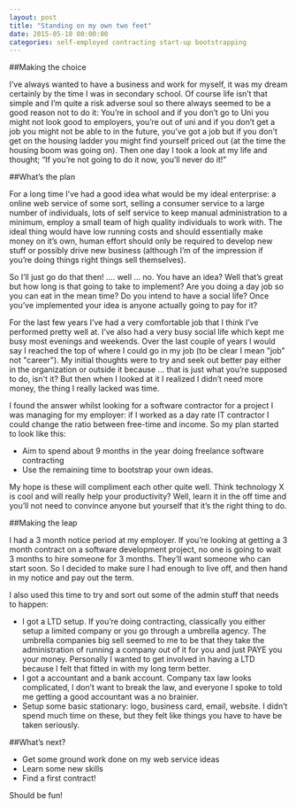 ```yaml
---
layout: post
title: "Standing on my own two feet"
date: 2015-05-10 00:00:00
categories: self-employed contracting start-up bootstrapping
---
```



##Making the choice

I’ve always wanted to have a business and work for myself, it was my dream certainly by the time I was in secondary school. Of course life isn’t that simple and I’m quite a risk adverse soul so there always seemed to be a good reason not to do it: You’re in school and if you don’t go to Uni you might not look good to employers, you’re out of uni and if you don’t get a job you might not be able to in the future, you’ve got a job but if you don’t get on the housing ladder you might find yourself priced out (at the time the housing boom was going on). Then one day I took a look at my life and thought; “If you’re not going to do it now, you’ll never do it!”

##What’s the plan

For a long time I’ve had a good idea what would be my ideal enterprise: a online web service of some sort, selling a consumer service to a large number of individuals, lots of self service to keep manual administration to a minimum, employ a small team of high quality individuals to work with. The ideal thing would have low running costs and should essentially make money on it’s own, human effort should only be required to develop new stuff or possibly drive new business (although I’m of the impression if you’re doing things right things sell themselves).

So I’ll just go do that then! …. well … no. You have an idea? Well that’s great but how long is that going to take to implement? Are you doing a day job so you can eat in the mean time? Do you intend to have a social life? Once you’ve implemented your idea is anyone actually going to pay for it?

For the last few years I’ve had a very comfortable job that I think I’ve performed pretty well at. I’ve also had a very busy social life which kept me busy most evenings and weekends. Over the last couple of years I would say I reached the top of where I could go in my job (to be clear I mean "job" not "career"). My initial thoughts were to try and seek out better pay either in the organization or outside it because ... that is just what you’re supposed to do, isn't it? But then when I looked at it I realized I didn’t need more money, the thing I really lacked was time.

I found the answer whilst looking for a software contractor for a project I was managing for my employer: if I worked as a day rate IT contractor I could change the ratio between free-time and income. So my plan started to look like this:

* Aim to spend about 9 months in the year doing freelance software contracting
* Use the remaining time to bootstrap your own ideas.

My hope is these will compliment each other quite well. Think technology X is cool and will really help your productivity? Well, learn it in the off time and you’ll not need to convince anyone but yourself that it’s the right thing to do.

##Making the leap

I had a 3 month notice period at my employer. If you’re looking at getting a 3 month contract on a software development project, no one is going to wait 3 months to hire someone for 3 months. They’ll want someone who can start soon. So I decided to make sure I had enough to live off, and then hand in my notice and pay out the term.

I also used this time to try and sort out some of the admin stuff that needs to happen:

* I got a LTD setup. If you’re doing contracting, classically you either setup a limited company or you go through a umbrella agency. The umbrella companies big sell seemed to me to be that they take the administration of running a company out of it for you and just PAYE you your money. Personally I wanted to get involved in having a LTD because I felt that fitted in with my long term better.
* I got a accountant and a bank account. Company tax law looks complicated, I don’t want to break the law, and everyone I spoke to told me getting a good accountant was a no brainier.
* Setup some basic stationary: logo, business card, email, website. I didn’t spend much time on these, but they felt like things you have to have be taken seriously.

##What’s next?

* Get some ground work done on my web service ideas
* Learn some new skills
* Find a first contract!

Should be fun!
